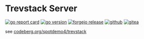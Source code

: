 # Trevstack Server

[![go report card](https://img.shields.io/badge/go%20report-A%2B-brightgreen?logo=Go&logoColor=%2389dceb&label=go%20report&labelColor=%2311111b)](https://www.goreportcard.com/report/github.com/spotdemo4/ts-server)
[![go version](https://img.shields.io/github/go-mod/go-version/spotdemo4/ts-server?logo=Go&logoColor=%2389dceb&label=go%20version&labelColor=%2311111b&color=%23313244)](https://go.dev/)
[![forgejo release](https://img.shields.io/gitea/v/release/spotdemo4/ts-server?gitea_url=https%3A%2F%2Fcodeberg.org&labelColor=%2311111b)](https://codeberg.org/spotdemo4/ts-server/releases/latest)
[![github](https://img.shields.io/badge/github-%23313244?logo=github&logoColor=%2389dceb&label=source&labelColor=%2311111b)](https://github.com/spotdemo4/ts-server)
[![gitea](https://img.shields.io/badge/gitea-%23313244?logo=gitea&logoColor=%2389dceb&label=source&labelColor=%2311111b)](https://gitea.com/spotdemo4/ts-server)

see [codeberg.org/spotdemo4/trevstack](https://codeberg.org/spotdemo4/trevstack)
